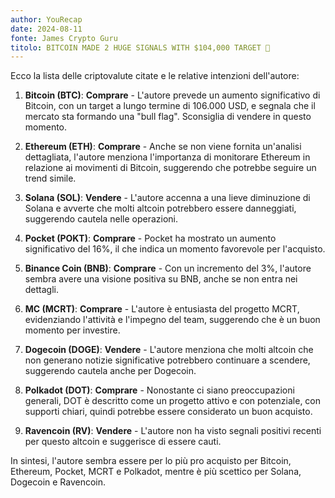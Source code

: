 ```yaml
---
author: YouRecap
date: 2024-08-11
fonte: James Crypto Guru
titolo: BITCOIN MADE 2 HUGE SIGNALS WITH $104,000 TARGET 🚨
---
```


Ecco la lista delle criptovalute citate e le relative intenzioni dell'autore:

1. **Bitcoin (BTC)**: **Comprare** - L'autore prevede un aumento significativo di Bitcoin, con un target a lungo termine di 106.000 USD, e segnala che il mercato sta formando una "bull flag". Sconsiglia di vendere in questo momento.

2. **Ethereum (ETH)**: **Comprare** - Anche se non viene fornita un'analisi dettagliata, l'autore menziona l'importanza di monitorare Ethereum in relazione ai movimenti di Bitcoin, suggerendo che potrebbe seguire un trend simile.

3. **Solana (SOL)**: **Vendere** - L'autore accenna a una lieve diminuzione di Solana e avverte che molti altcoin potrebbero essere danneggiati, suggerendo cautela nelle operazioni.

4. **Pocket (POKT)**: **Comprare** - Pocket ha mostrato un aumento significativo del 16%, il che indica un momento favorevole per l'acquisto.

5. **Binance Coin (BNB)**: **Comprare** - Con un incremento del 3%, l'autore sembra avere una visione positiva su BNB, anche se non entra nei dettagli.

6. **MC (MCRT)**: **Comprare** - L'autore è entusiasta del progetto MCRT, evidenziando l'attività e l'impegno del team, suggerendo che è un buon momento per investire.

7. **Dogecoin (DOGE)**: **Vendere** - L'autore menziona che molti altcoin che non generano notizie significative potrebbero continuare a scendere, suggerendo cautela anche per Dogecoin.

8. **Polkadot (DOT)**: **Comprare** - Nonostante ci siano preoccupazioni generali, DOT è descritto come un progetto attivo e con potenziale, con supporti chiari, quindi potrebbe essere considerato un buon acquisto.

9. **Ravencoin (RV)**: **Vendere** - L'autore non ha visto segnali positivi recenti per questo altcoin e suggerisce di essere cauti.

In sintesi, l'autore sembra essere per lo più pro acquisto per Bitcoin, Ethereum, Pocket, MCRT e Polkadot, mentre è più scettico per Solana, Dogecoin e Ravencoin.

